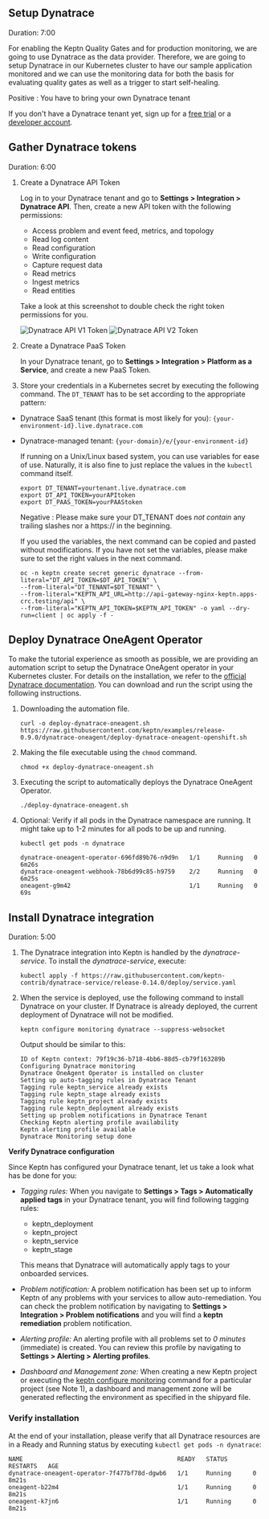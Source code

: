
## Setup Dynatrace
Duration: 7:00

For enabling the Keptn Quality Gates and for production monitoring, we are going to use Dynatrace as the data provider. Therefore, we are going to setup Dynatrace in our Kubernetes cluster to have our sample application monitored and we can use the monitoring data for both the basis for evaluating quality gates as well as a trigger to start self-healing.

Positive
: You have to bring your own Dynatrace tenant

If you don't have a Dynatrace tenant yet, sign up for a [free trial](https://www.dynatrace.com/trial/) or a [developer account](https://www.dynatrace.com/developer/).

## Gather Dynatrace tokens
Duration: 6:00

1. Create a Dynatrace API Token

    Log in to your Dynatrace tenant and go to **Settings > Integration > Dynatrace API**. Then, create a new API token with the following permissions:

    - Access problem and event feed, metrics, and topology
    - Read log content
    - Read configuration
    - Write configuration
    - Capture request data
    - Read metrics
    - Ingest metrics
    - Read entities

    Take a look at this screenshot to double check the right token permissions for you.

    ![Dynatrace API V1 Token](./assets/dt_apiv1_token.png)
    ![Dynatrace API V2 Token](./assets/dt_apiv2_token.png)

1. Create a Dynatrace PaaS Token

    In your Dynatrace tenant, go to **Settings > Integration > Platform as a Service**, and create a new PaaS Token.

1. Store your credentials in a Kubernetes secret by executing the following command. The `DT_TENANT` has to be set according to the appropriate pattern:
  - Dynatrace SaaS tenant (this format is most likely for you): `{your-environment-id}.live.dynatrace.com`
  - Dynatrace-managed tenant: `{your-domain}/e/{your-environment-id}`

    If running on a Unix/Linux based system, you can use variables for ease of use. Naturally, it is also fine to just replace the values in the `kubectl` command itself.

    <!-- var DT_TENANT -->
    <!-- var DT_API_TOKEN -->
    <!-- var DT_PAAS_TOKEN -->

    ```
    export DT_TENANT=yourtenant.live.dynatrace.com
    export DT_API_TOKEN=yourAPItoken
    export DT_PAAS_TOKEN=yourPAAStoken
    ```

    Negative
    : Please make sure your DT_TENANT does _not contain_ any trailing slashes nor a https:// in the beginning.

    If you used the variables, the next command can be copied and pasted without modifications. If you have not set the variables, please make sure to set the right values in the next command.
    
    <!-- command -->
    ```
    oc -n keptn create secret generic dynatrace --from-literal="DT_API_TOKEN=$DT_API_TOKEN" \
    --from-literal="DT_TENANT=$DT_TENANT" \
    --from-literal="KEPTN_API_URL=http://api-gateway-nginx-keptn.apps-crc.testing/api" \
    --from-literal="KEPTN_API_TOKEN=$KEPTN_API_TOKEN" -o yaml --dry-run=client | oc apply -f -
    ```

## Deploy Dynatrace OneAgent Operator

To make the tutorial experience as smooth as possible, we are providing an automation script to setup the Dynatrace OneAgent operator in your Kubernetes cluster. For details on the installation, we refer to the [official Dynatrace documentation](https://www.dynatrace.com/support/help/technology-support/cloud-platforms/kubernetes/deploy-oneagent-k8/). You can download and run the script using the following instructions.

1. Downloading the automation file.

    <!-- command -->
    ```
    curl -o deploy-dynatrace-oneagent.sh https://raw.githubusercontent.com/keptn/examples/release-0.9.0/dynatrace-oneagent/deploy-dynatrace-oneagent-openshift.sh
    ```

1. Making the file executable using the `chmod` command.

    <!-- command -->
    ```
    chmod +x deploy-dynatrace-oneagent.sh
    ```

1. Executing the script to automatically deploys the Dynatrace OneAgent Operator.

    <!-- command -->
    ```
    ./deploy-dynatrace-oneagent.sh
    ```

1. Optional: Verify if all pods in the Dynatrace namespace are running. It might take up to 1-2 minutes for all pods to be up and running.

    <!-- debug -->
    ```
    kubectl get pods -n dynatrace
    ```

    ```
    dynatrace-oneagent-operator-696fd89b76-n9d9n   1/1     Running   0          6m26s
    dynatrace-oneagent-webhook-78b6d99c85-h9759    2/2     Running   0          6m25s
    oneagent-g9m42                                 1/1     Running   0          69s
    ```


## Install Dynatrace integration
Duration: 5:00

1. The Dynatrace integration into Keptn is handled by the *dynatrace-service*. To install the *dynatrace-service*, execute:

    <!-- command -->
    ```
    kubectl apply -f https://raw.githubusercontent.com/keptn-contrib/dynatrace-service/release-0.14.0/deploy/service.yaml
    ```

1. When the service is deployed, use the following command to install Dynatrace on your cluster. If Dynatrace is already deployed, the current deployment of Dynatrace will not be modified.

    <!-- command -->
    ```
    keptn configure monitoring dynatrace --suppress-websocket
    ```

    Output should be similar to this:
    ```
    ID of Keptn context: 79f19c36-b718-4bb6-88d5-cb79f163289b
    Configuring Dynatrace monitoring
    Dynatrace OneAgent Operator is installed on cluster
    Setting up auto-tagging rules in Dynatrace Tenant
    Tagging rule keptn_service already exists
    Tagging rule keptn_stage already exists
    Tagging rule keptn_project already exists
    Tagging rule keptn_deployment already exists
    Setting up problem notifications in Dynatrace Tenant
    Checking Keptn alerting profile availability
    Keptn alerting profile available
    Dynatrace Monitoring setup done
    ```

**Verify Dynatrace configuration**

Since Keptn has configured your Dynatrace tenant, let us take a look what has be done for you:


- *Tagging rules:* When you navigate to **Settings > Tags > Automatically applied tags** in your Dynatrace tenant, you will find following tagging rules:
    - keptn_deployment
    - keptn_project
    - keptn_service
    - keptn_stage
  
    This means that Dynatrace will automatically apply tags to your onboarded services.

- *Problem notification:* A problem notification has been set up to inform Keptn of any problems with your services to allow auto-remediation. You can check the problem notification by navigating to **Settings > Integration > Problem notifications** and you will find a **keptn remediation** problem notification.

- *Alerting profile:* An alerting profile with all problems set to *0 minutes* (immediate) is created. You can review this profile by navigating to **Settings > Alerting > Alerting profiles**.

- *Dashboard and Management zone:* When creating a new Keptn project or executing the [keptn configure monitoring](https://keptn.sh/docs/0.6.0/reference/cli/commands/keptn_configure_monitoring/) command for a particular project (see Note 1), a dashboard and management zone will be generated reflecting the environment as specified in the shipyard file.

### Verify installation

At the end of your installation, please verify that all Dynatrace resources are in a Ready and Running status by executing `kubectl get pods -n dynatrace`:

```
NAME                                           READY   STATUS       RESTARTS   AGE
dynatrace-oneagent-operator-7f477bf78d-dgwb6   1/1     Running      0          8m21s
oneagent-b22m4                                 1/1     Running      0          8m21s
oneagent-k7jn6                                 1/1     Running      0          8m21s
```
